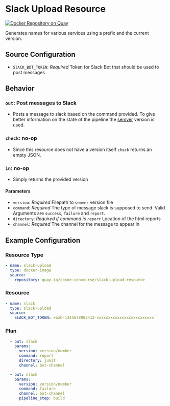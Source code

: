 # Slack Upload Resource
 
[![Docker Repository on Quay](https://quay.io/repository/cosee-concourse/slack-upload-resource/status "Docker Repository on Quay")](https://quay.io/repository/cosee-concourse/slack-upload-resource)

Generates names for various services using a prefix and the current version.

## Source Configuration

* `SlACK_BOT_TOKEN`: *Required* Token for Slack Bot that should be used to post messages

## Behavior

### `out`: Post messages to Slack

* Posts a message to slack based on the command provided. To give better information on the state of the pipeline 
  the [semver](http://semver.org/) version is used.
  
### `check`: no-op

* Since this resource does not have a version itself `check` returns an empty JSON.

### `in`: no-op

* Simply returns the provided version


#### Parameters
 
* `version`: *Required* Filepath to `semver` version file
* `command`: *Required* The type of message slack is supposed to send. Valid Arguments are `success`, `failure` and
  `report`.
* `directory`: *Required if command is `report`* Location of the html reports
* `channel`: *Required* The channel for the message to appear in


## Example Configuration

### Resource Type
``` yaml
- name: slack-upload
  type: docker-image
  source:
    repository: quay.io/cosee-concourse/slack-upload-resource
```
### Resource

``` yaml
- name: slack
  type: slack-upload
  source: 
    SLACK_BOT_TOKEN: xoxb-1345678903412-xxxxxxxxxxxxxxxxxxxxxxxxx
```

### Plan

``` yaml
  - put: slack
    params: 
      version: version/number
      command: report
      directory: junit
      channel: bot-channel
```
``` yaml
  - put: slack
    params: 
      version: version/number
      command: failure
      channel: bot-channel
      pipeline_step: build
```